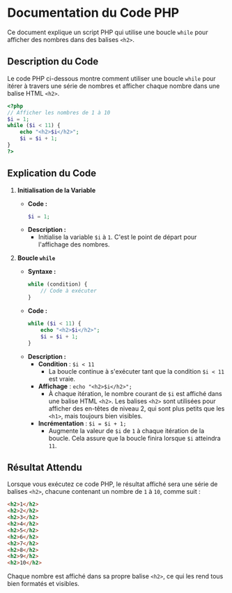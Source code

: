 # Documentation du Code PHP

Ce document explique un script PHP qui utilise une boucle `while` pour afficher des nombres dans des balises `<h2>`.

## Description du Code

Le code PHP ci-dessous montre comment utiliser une boucle `while` pour itérer à travers une série de nombres et afficher chaque nombre dans une balise HTML `<h2>`.

```php
<?php
// Afficher les nombres de 1 à 10
$i = 1;
while ($i < 11) {
    echo "<h2>$i</h2>";
    $i = $i + 1;
}
?>
```

## Explication du Code

1. **Initialisation de la Variable**

   - **Code :**
     ```php
     $i = 1;
     ```
   - **Description :**
     - Initialise la variable `$i` à `1`. C'est le point de départ pour l'affichage des nombres.

2. **Boucle `while`**

   - **Syntaxe :**
     ```php
     while (condition) {
         // Code à exécuter
     }
     ```
   - **Code :**
     ```php
     while ($i < 11) {
         echo "<h2>$i</h2>";
         $i = $i + 1;
     }
     ```
   - **Description :**
     - **Condition** : `$i < 11`
       - La boucle continue à s'exécuter tant que la condition `$i < 11` est vraie.
     - **Affichage** : `echo "<h2>$i</h2>";`
       - À chaque itération, le nombre courant de `$i` est affiché dans une balise HTML `<h2>`. Les balises `<h2>` sont utilisées pour afficher des en-têtes de niveau 2, qui sont plus petits que les `<h1>`, mais toujours bien visibles.
     - **Incrémentation** : `$i = $i + 1;`
       - Augmente la valeur de `$i` de `1` à chaque itération de la boucle. Cela assure que la boucle finira lorsque `$i` atteindra `11`.

## Résultat Attendu

Lorsque vous exécutez ce code PHP, le résultat affiché sera une série de balises `<h2>`, chacune contenant un nombre de `1` à `10`, comme suit :

```html
<h2>1</h2>
<h2>2</h2>
<h2>3</h2>
<h2>4</h2>
<h2>5</h2>
<h2>6</h2>
<h2>7</h2>
<h2>8</h2>
<h2>9</h2>
<h2>10</h2>
```

Chaque nombre est affiché dans sa propre balise `<h2>`, ce qui les rend tous bien formatés et visibles.

